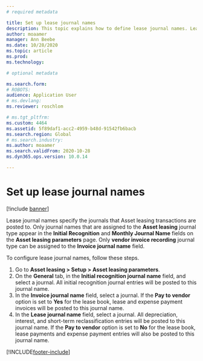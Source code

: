 ```yaml
---
# required metadata

title: Set up lease journal names
description: This topic explains how to define lease journal names. Lease journal names specify the journals that entries that originate in Asset leasing are posted to.
author: moaamer
manager: Ann Beebe
ms.date: 10/28/2020
ms.topic: article
ms.prod: 
ms.technology: 

# optional metadata

ms.search.form: 
# ROBOTS: 
audience: Application User
# ms.devlang: 
ms.reviewer: roschlom

# ms.tgt_pltfrm: 
ms.custom: 4464
ms.assetid: 5f89daf1-acc2-4959-b48d-91542fb6bacb
ms.search.region: Global
# ms.search.industry: 
ms.author: moaamer
ms.search.validFrom: 2020-10-28
ms.dyn365.ops.version: 10.0.14

---
```


# Set up lease journal names

[!include [banner](../includes/banner.md)]

Lease journal names specify the journals that Asset leasing transactions are posted to. Only journal names that are assigned to the **Asset leasing** journal type appear in the **Initial Recognition** and **Monthly Journal Name** fields on the **Asset leasing parameters** page. Only **vendor invoice recording** journal type can be assigned to the **Invoice journal name** field.

To configure lease journal names, follow these steps.

1. Go to **Asset leasing \> Setup \> Asset leasing parameters**.
2. On the **General** tab, in the **Initial recognition journal name** field, and select a journal. All initial recognition journal entries will be posted to this journal name.
3. In the **Invoice journal name** field, select a journal. If the **Pay to vendor** option is set to **Yes** for the lease book, lease and expense payment invoices will be posted to this journal name.
4. In the **Lease journal name** field, select a journal. All depreciation, interest, and short-term reclassification entries will be posted to this journal name. If the **Pay to vendor** option is set to **No** for the lease book, lease payments and expense payment entries will also be posted to this journal name.


[!INCLUDE[footer-include](../../includes/footer-banner.md)]
